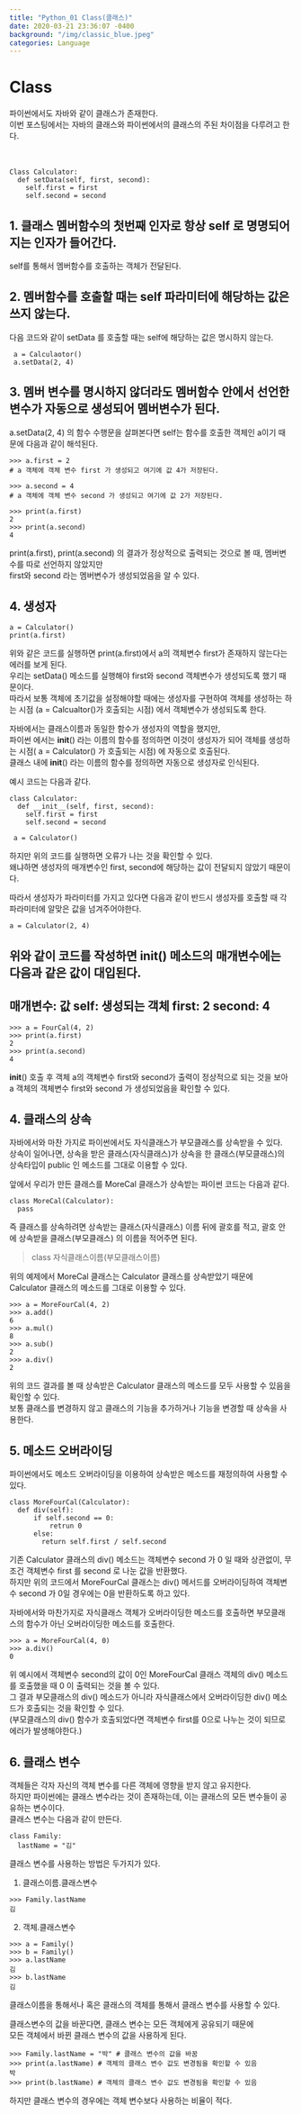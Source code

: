 ```yaml
---
title: "Python_01 Class(클래스)"
date: 2020-03-21 23:36:07 -0400
background: "/img/classic_blue.jpeg"
categories: Language
---
```


# Class

파이썬에서도 자바와 같이 클래스가 존재한다.  
이번 포스팅에서는 자바의 클래스와 파이썬에서의 클래스의 주된 차이점을 다루려고 한다.  
<br/>
<br/>


```
Class Calculator:
  def setData(self, first, second):
    self.first = first
    self.second = second
```

## 1. 클래스 멤버함수의 첫번째 인자로 항상 self 로 명명되어지는 인자가 들어간다.  

self를 통해서 멤버함수를 호출하는 객체가 전달된다.  

## 2. 멤버함수를 호출할 때는 self 파라미터에 해당하는 값은 쓰지 않는다.  

다음 코드와 같이 setData 를 호출할 때는 self에 해당하는 값은 명시하지 않는다.  

```
 a = Calculaotor()
 a.setData(2, 4)
```

## 3. 멤버 변수를 명시하지 않더라도 멤버함수 안에서 선언한 변수가 자동으로 생성되어 멤버변수가 된다.  

a.setData(2, 4) 의 함수 수행문을 살펴본다면 self는 함수를 호출한 객체인 a이기 때문에 다음과 같이 해석된다.  
```
>>> a.first = 2 
# a 객체에 객체 변수 first 가 생성되고 여기에 값 4가 저장된다.

>>> a.second = 4
# a 객체에 객체 변수 second 가 생성되고 여기에 값 2가 저장된다.

>>> print(a.first)
2
>>> print(a.second)
4
```

print(a.first), print(a.second) 의 결과가 정상적으로 출력되는 것으로 볼 때, 멤버변수를 따로 선언하지 않았지만  
first와 second 라는 멤버변수가 생성되었음을 알 수 있다.  

## 4. 생성자
```
a = Calculator()
print(a.first)
```
위와 같은 코드를 실행하면 print(a.first)에서 a의 객체변수 first가 존재하지 않는다는 에러를 보게 된다.  
우리는 setData() 메소드를 실행해야 first와 second 객체변수가 생성되도록 했기 때문이다.  
따라서 보통 객체에 초기값을 설정해야할 때에는 생성자를 구현하여 객체를 생성하는 하는 시점 (a = Calcualtor()가 호출되는 시점) 에서 객체변수가 생성되도록 한다.

자바에서는 클래스이름과 동일한 함수가 생성자의 역할을 했지만,  
파이썬 에서는 __init__() 라는 이름의 함수를 정의하면 이것이 생성자가 되어 객체를 생성하는 시점( a = Calculator() 가 호출되는 시점) 에 자동으로 호출된다.  
클래스 내에 __init__() 라는 이름의 함수를 정의하면 자동으로 생성자로 인식된다.  

예시 코드는 다음과 같다.  

```
class Calculator:
  def __init__(self, first, second):
    self.first = first
    self.second = second
    
 a = Calculator()
```
하지만 위의 코드를 실행하면 오류가 나는 것을 확인할 수 있다.  
왜냐하면 생성자의 매개변수인 first, second에 해당하는 값이 전달되지 않았기 때문이다.  

따라서 생성자가 파라미터를 가지고 있다면 다음과 같이 반드시 생성자를 호출할 때 각 파라미터에 알맞은 값을 넘겨주어야한다.  
```
a = Calculator(2, 4)
```

위와 같이 코드를 작성하면 __init__() 메소드의 매개변수에는 다음과 같은 값이 대입된다.
---
매개변수: 값
self: 생성되는 객체
first: 2
second: 4
---

```
>>> a = FourCal(4, 2)
>>> print(a.first)
2
>>> print(a.second)
4
```

__init__() 호출 후 객체 a의 객체변수 first와 second가 출력이 정상적으로 되는 것을 보아 a 객체의 객체변수 first와 second 가 생성되었음을 확인할 수 있다.  

## 4. 클래스의 상속
자바에서와 마찬 가지로 파이썬에서도 자식클래스가 부모클래스를 상속받을 수 있다.  
상속이 일어나면, 상속을 받은 클래스(자식클래스)가 상속을 한 클래스(부모클래스)의 상속타입이 public 인 메소드를 그대로 이용할 수 있다.  

앞에서 우리가 만든 클래스를 MoreCal 클래스가 상속받는 파이썬 코드는 다음과 같다.  
```
class MoreCal(Calculator):
  pass
```

즉 클래스를 상속하려면 상속받는 클래스(자식클래스) 이름 뒤에 괄호를 적고, 괄호 안에 상속받을 클래스(부모클래스) 의 이름을 적어주면 된다.   
> class 자식클래스이름(부모클래스이름)


위의 예제에서 MoreCal 클래스는 Calculator 클래스를 상속받았기 때문에 Calculator 클래스의 메소드를 그대로 이용할 수 있다.  

```
>>> a = MoreFourCal(4, 2)
>>> a.add()
6
>>> a.mul()
8
>>> a.sub()
2
>>> a.div()
2
```
위의 코드 결과를 볼 때 상속받은 Calculator 클래스의 메소드를 모두 사용할 수 있음을 확인할 수 있다.    
보통 클래스를 변경하지 않고 클래스의 기능을 추가하거나 기능을 변경할 때 상속을 사용한다.  

## 5. 메소드 오버라이딩
파이썬에서도 메소드 오버라이딩을 이용하여 상속받은 메소드를 재정의하여 사용할 수 있다.  

```
class MoreFourCal(Calculator):
  def div(self):
      if self.second == 0:
          retrun 0
      else:
        return self.first / self.second
```

기존 Calculator 클래스의 div() 메소드는 객체변수 second 가 0 일 때와 상관없이, 무조건 객체변수 first 를 second 로 나눈 값을 반환했다.  
하지만 위의 코드에서 MoreFourCal 클래스는 div() 메서드를 오버라이딩하여 객체변수 second 가 0일 경우에는 0을 반환하도록 하고 있다.  

자바에서와 마찬가지로 자식클래스 객체가 오버라이딩한 메소드를 호출하면 부모클래스의 함수가 아닌 오버라이딩한 메소드를 호출한다.  
```
>>> a = MoreFourCal(4, 0)
>>> a.div()
0
```
위 예시에서 객체변수 second의 값이 0인 MoreFourCal 클래스 객체의 div() 메소드를 호출했을 때 0 이 출력되는 것을 볼 수 있다.  
그 결과 부모클래스의 div() 메소드가 아니라 자식클래스에서 오버라이딩한 div() 메소드가 호출되는 것을 확인할 수 있다.  
(부모클래스의 div() 함수가 호출되었다면 객체변수 first를 0으로 나누는 것이 되므로 에러가 발생해야한다.)  

## 6. 클래스 변수   
객체들은 각자 자신의 객체 변수를 다른 객체에 영향을 받지 않고 유지한다.  
하지만 파이썬에는 클래스 변수라는 것이 존재하는데, 이는 클래스의 모든 변수들이 공유하는 변수이다.  
클래스 변수는 다음과 같이 만든다.  

```
class Family:
  lastName = "김"
```

클래스 변수를 사용하는 방법은 두가지가 있다.  
1. 클래스이름.클래스변수  
```
>>> Family.lastName
김
```
2. 객체.클래스변수
```
>>> a = Family()
>>> b = Family()
>>> a.lastName
김
>>> b.lastName
김
```

클래스이름을 통해서나 혹은 클래스의 객체를 통해서 클래스 변수를 사용할 수 있다.  

클래스변수의 값을 바꾼다면, 클래스 변수는 모든 객체에게 공유되기 때문에  
모든 객체에서 바뀐 클래스 변수의 값을 사용하게 된다.  
```
>>> Family.lastName = "박" # 클래스 변수의 값을 바꿈
>>> print(a.lastName) # 객체의 클래스 변수 값도 변경됨을 확인할 수 있음
박
>>> print(b.lastName) # 객체의 클래스 변수 값도 변경됨을 확인할 수 있음
```
하지만 클래스 변수의 경우에는 객체 변수보다 사용하는 비율이 적다.  





